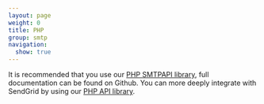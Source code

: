 ```yaml
---
layout: page
weight: 0
title: PHP
group: smtp
navigation:
  show: true
---
```

<call-out>

It is recommended that you use our [PHP SMTPAPI library](https://github.com/sendgrid/smtpapi-php), full documentation can be found on Github. You can more deeply integrate with SendGrid by using our [PHP API library](https://github.com/sendgrid/sendgrid-php).

</call-out>
